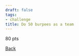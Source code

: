 ```yaml
---
draft: false
tags:
- challenge
title: Do 50 burpees as a team
---
```

80 pts

[Back](https://shadybraden.com/jetlag) 
